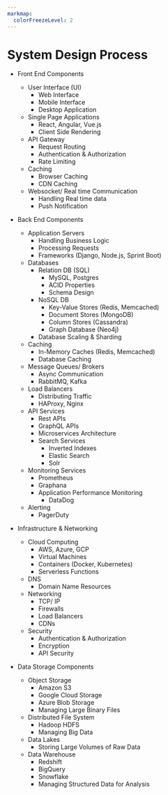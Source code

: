 ```yaml
---
markmap:
  colorFreezeLevel: 2
---
```


# System Design Process


- Front End Components
    - User Interface (UI)
      - Web Interface
      - Mobile Interface
      - Desktop Application
    - Single Page Applications
      - React, Angular, Vue.js
      - Client Side Rendering
    - API Gateway
      - Request Routing
      - Authentication & Authorization
      - Rate Limiting
    - Caching
      - Browser Caching
      - CDN Caching
    - Websocket/ Real time Communication
      - Handling Real time data
      - Push Notification
        
- Back End Components
    - Application Servers
      - Handling Business Logic
      - Processing Requests
      - Frameworks (Django, Node.js, Sprint Boot)
    - Databases
      - Relation DB (SQL)
        - MySQL, Postgres
        - ACID Properties
        - Schema Design
      - NoSQL DB
        - Key-Value Stores (Redis, Memcached)
        - Document Stores (MongoDB)
        - Column Stores (Cassandra)
        - Graph Database (Neo4j)
      - Database Scaling & Sharding
    - Caching
      - In-Memory Caches (Redis, Memcached)
      - Database Caching
    - Message Queues/ Brokers
      - Async Communication
      - RabbitMQ, Kafka
    - Load Balancers
      - Distributing Traffic
      - HAProxy, Nginx
    - API Services
      - Rest APIs
      - GraphQL APIs
      - Microservices Architecture
      - Search Services
        - Inverted Indexes
        - Elastic Search
        - Solr
    - Monitoring Services
      - Prometheus
      - Graphana
      - Application Performance Monitoring
        - DataDog
    - Alerting
      - PagerDuty


- Infrastructure & Networking
    - Cloud Computing
      - AWS, Azure, GCP
      - Virtual Machines
      - Containers (Docker, Kubernetes)
      - Serverless Functions
    - DNS
      - Domain Name Resources
    - Networking
      - TCP/ IP
      - Firewalls
      - Load Balancers
      - CDNs
    - Security
      - Authentication & Authorization
      - Encryption
      - API Security
        
- Data Storage Components
    - Object Storage
      - Amazon S3
      - Google Cloud Storage
      - Azure Blob Storage
      - Managing Large Binary Files
    - Distributed File System
      - Hadoop HDFS
      - Managing Big Data
    - Data Lakes
      - Storing Large Volumes of Raw Data
    - Data Warehouse
      - Redshift
      - BigQuery
      - Snowflake
      - Managing Structured Data for Analysis

